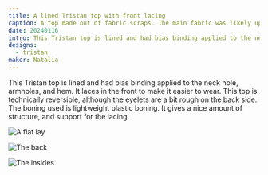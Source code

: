 ```yaml
---
title: A lined Tristan top with front lacing
caption: A top made out of fabric scraps. The main fabric was likely upholstery fabric.
date: 20240116
intro: This Tristan top is lined and had bias binding applied to the neck hole, armholes, and hem.
designs:
  - tristan
maker: Natalia
---
```


This Tristan top is lined and had bias binding applied to the neck hole, armholes, and hem. It laces in the front to make it easier to wear. This top is technically reversible, although the eyelets are a bit rough on the back side. The boning used is lightweight plastic boning. It gives a nice amount of structure, and support for the lacing.

![A flat lay](https://imagedelivery.net/ouSuR9yY1bHt-fuAokSA5Q/showcase-a-lined-tristan-top-with-front-lacing-1/public "A flat lay")

![The back](https://imagedelivery.net/ouSuR9yY1bHt-fuAokSA5Q/showcase-a-lined-tristan-top-with-front-lacing-2/public "The back")

![The insides](https://imagedelivery.net/ouSuR9yY1bHt-fuAokSA5Q/showcase-a-lined-tristan-top-with-front-lacing-4/public "The insides")
